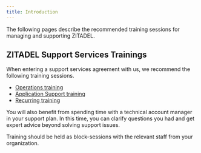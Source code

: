 ```yaml
---
title: Introduction
---
```


The following pages describe the recommended training sessions for managing and supporting ZITADEL.

## ZITADEL Support Services Trainings

When entering a support services agreement with us, we recommend the following training sessions.

* [Operations training](supportservice/operations)
* [Application Support training](supportservice/application)
* [Recurring training](supportservice/recurring)

You will also benefit from spending time with a technical account manager in your support plan.
In this time, you can clarify questions you had and get expert advice beyond solving support issues.

Training should be held as block-sessions with the relevant staff from your organization. 

